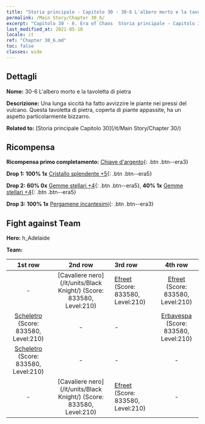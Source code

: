 ```yaml
---
title: "Storia principale - Capitolo 30 - 30-6 L'albero morto e la tavoletta di pietra"
permalink: /Main Story/Chapter 30_6/
excerpt: "Capitolo 30 - 6. Era of Chaos  Storia principale - Capitolo 30_6. 30-6 L'albero morto e la tavoletta di pietra"
last_modified_at: 2021-05-18
locale: it
ref: "Chapter 30_6.md"
toc: false
classes: wide
---
```


## Dettagli

 **Nome:** 30-6 L'albero morto e la tavoletta di pietra

 **Descrizione:** Una lunga siccità ha fatto avvizzire le piante nei pressi del vulcano. Questa tavoletta di pietra, coperta di piante appassite, ha un aspetto particolarmente bizzarro.

 **Related to:** [Storia principale Capitolo 30](/it/Main Story/Chapter 30/)

## Ricompensa

 **Ricompensa primo completamento:** [Chiave d'argento](/ItemsIT/con_693/){: .btn .btn--era3}

 **Drop 1:** **100% 1x** [Cristallo splendente +5](/ItemsIT/mat_101/){: .btn .btn--era5}

 **Drop 2:** **60% 0x** [Gemme stellari +4](/ItemsIT/mat_93/){: .btn .btn--era5}, **40% 1x** [Gemme stellari +4](/ItemsIT/mat_93/){: .btn .btn--era5}

 **Drop 3:** **100% 1x** [Pergamene incantesimi](/ItemsIT/con_694/){: .btn .btn--era3}


## Fight against Team
 **Hero:** h_Adelaide

 **Team:**


  | 1st row | 2nd row | 3rd row | 4th row |
  |:----:|:----:|:----|:----:|
  | - | [Cavaliere nero](/it/units/Black Knight/) (Score: 833580, Level:210)  | [Efreet](/it/units/Efreeti/) (Score: 833580, Level:210)  | [Efreet](/it/units/Efreeti/) (Score: 833580, Level:210)  |
  | [Scheletro](/it/units/Skeleton/) (Score: 833580, Level:210)  | - | - | [Erbavespa](/it/units/Waspwort/) (Score: 833580, Level:210)  |
  | [Scheletro](/it/units/Skeleton/) (Score: 833580, Level:210)  | - | - | - |
  | - | [Cavaliere nero](/it/units/Black Knight/) (Score: 833580, Level:210)  | [Efreet](/it/units/Efreeti/) (Score: 833580, Level:210)  | - |


